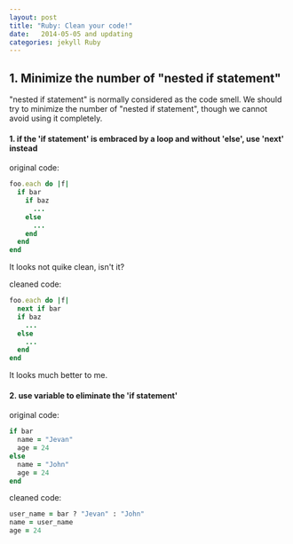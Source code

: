 ```yaml
---
layout: post
title: "Ruby: Clean your code!"
date:   2014-05-05 and updating
categories: jekyll Ruby
---
```


## 1. Minimize the number of "nested if statement"
  "nested if statement" is normally considered as the code smell. We should try to minimize the number of "nested if statement", though we cannot avoid using it completely. 

#### 1. if the 'if statement' is embraced by a loop and without 'else', use 'next' instead

 original code:
 ```ruby
 foo.each do |f|
   if bar
     if baz
       ...
     else
       ...
     end
   end
 end
 ```

 It looks not quike clean, isn't it?

 cleaned code:
 ```ruby
 foo.each do |f|
   next if bar
   if baz
     ...
   else
     ...
   end
 end
 ```
 It looks much better to me.

#### 2. use variable to eliminate the 'if statement'

 original code:
 ```ruby
 if bar
   name = "Jevan"
   age = 24
 else
   name = "John"
   age = 24
 end
 ```

 cleaned code:
 ```ruby
 user_name = bar ? "Jevan" : "John"
 name = user_name
 age = 24
 ```

